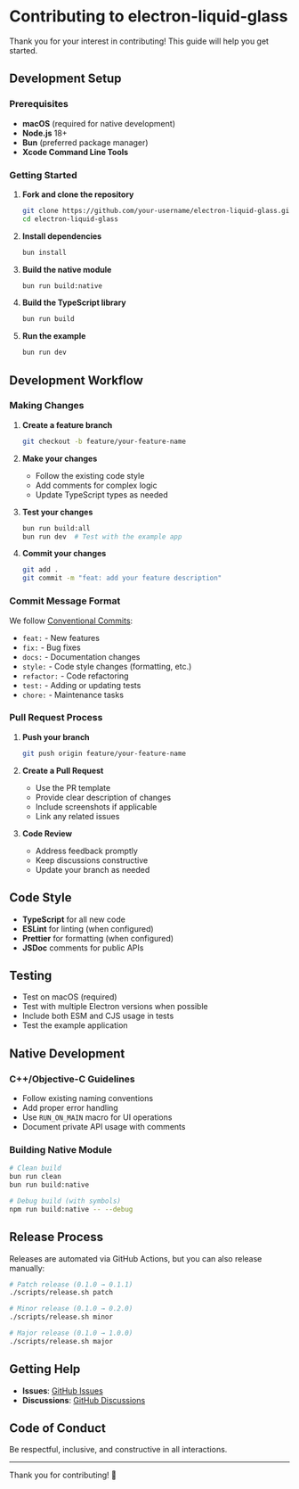 # Contributing to electron-liquid-glass

Thank you for your interest in contributing! This guide will help you get started.

## Development Setup

### Prerequisites

- **macOS** (required for native development)
- **Node.js** 18+
- **Bun** (preferred package manager)
- **Xcode Command Line Tools**

### Getting Started

1. **Fork and clone the repository**

   ```bash
   git clone https://github.com/your-username/electron-liquid-glass.git
   cd electron-liquid-glass
   ```

2. **Install dependencies**

   ```bash
   bun install
   ```

3. **Build the native module**

   ```bash
   bun run build:native
   ```

4. **Build the TypeScript library**

   ```bash
   bun run build
   ```

5. **Run the example**
   ```bash
   bun run dev
   ```

## Development Workflow

### Making Changes

1. **Create a feature branch**

   ```bash
   git checkout -b feature/your-feature-name
   ```

2. **Make your changes**

   - Follow the existing code style
   - Add comments for complex logic
   - Update TypeScript types as needed

3. **Test your changes**

   ```bash
   bun run build:all
   bun run dev  # Test with the example app
   ```

4. **Commit your changes**
   ```bash
   git add .
   git commit -m "feat: add your feature description"
   ```

### Commit Message Format

We follow [Conventional Commits](https://conventionalcommits.org/):

- `feat:` - New features
- `fix:` - Bug fixes
- `docs:` - Documentation changes
- `style:` - Code style changes (formatting, etc.)
- `refactor:` - Code refactoring
- `test:` - Adding or updating tests
- `chore:` - Maintenance tasks

### Pull Request Process

1. **Push your branch**

   ```bash
   git push origin feature/your-feature-name
   ```

2. **Create a Pull Request**

   - Use the PR template
   - Provide clear description of changes
   - Include screenshots if applicable
   - Link any related issues

3. **Code Review**
   - Address feedback promptly
   - Keep discussions constructive
   - Update your branch as needed

## Code Style

- **TypeScript** for all new code
- **ESLint** for linting (when configured)
- **Prettier** for formatting (when configured)
- **JSDoc** comments for public APIs

## Testing

- Test on macOS (required)
- Test with multiple Electron versions when possible
- Include both ESM and CJS usage in tests
- Test the example application

## Native Development

### C++/Objective-C Guidelines

- Follow existing naming conventions
- Add proper error handling
- Use `RUN_ON_MAIN` macro for UI operations
- Document private API usage with comments

### Building Native Module

```bash
# Clean build
bun run clean
bun run build:native

# Debug build (with symbols)
npm run build:native -- --debug
```

## Release Process

Releases are automated via GitHub Actions, but you can also release manually:

```bash
# Patch release (0.1.0 → 0.1.1)
./scripts/release.sh patch

# Minor release (0.1.0 → 0.2.0)
./scripts/release.sh minor

# Major release (0.1.0 → 1.0.0)
./scripts/release.sh major
```

## Getting Help

- **Issues**: [GitHub Issues](https://github.com/meridius-labs/electron-liquid-glass/issues)
- **Discussions**: [GitHub Discussions](https://github.com/meridius-labs/electron-liquid-glass/discussions)

## Code of Conduct

Be respectful, inclusive, and constructive in all interactions.

---

Thank you for contributing! 🎉
